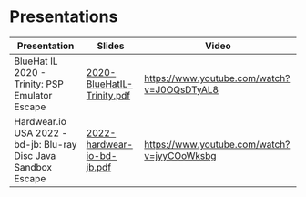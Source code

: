 # Presentations
| Presentation | Slides | Video |
|---|---|---|
| BlueHat IL 2020 - Trinity: PSP Emulator Escape | [2020-BlueHatIL-Trinity.pdf](https://github.com/TheOfficialFloW/Presentations/blob/master/2019-BlueHatIL-Trinity.pdf) | https://www.youtube.com/watch?v=J0OQsDTyAL8 |
| Hardwear.io USA 2022 - bd-jb: Blu-ray Disc Java Sandbox Escape | [2022-hardwear-io-bd-jb.pdf](https://github.com/TheOfficialFloW/Presentations/blob/master/2022-hardwear-io-bd-jb.pdf) | https://www.youtube.com/watch?v=jyyCOoWksbg |
